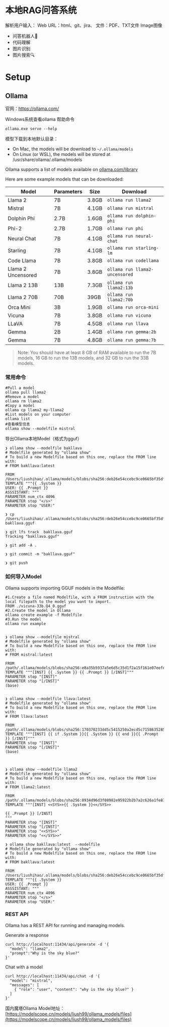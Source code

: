 # 本地RAG问答系统

解析用户输入：
Web URL：html、git、jira、
文件：PDF、TXT文件
Image图像

- 问答机器人🤖
- 代码理解
- 图片识别
- 图片搜索🔍

# Setup

## Ollama
官网：https://ollama.com/

Windows系统查看ollama 帮助命令
```shell
ollama.exe serve --help
```

模型下载到本地默认目录：
- On Mac, the models will be download to `~/.ollama/models`
- On Linux (or WSL), the models will be stored at /usr/share/ollama/.ollama/models

Ollama supports a list of models available on [ollama.com/library](https://ollama.com/library 'ollama model library')

Here are some example models that can be downloaded:

| Model              | Parameters | Size  | Download                       |
| ------------------ | ---------- | ----- | ------------------------------ |
| Llama 2            | 7B         | 3.8GB | `ollama run llama2`            |
| Mistral            | 7B         | 4.1GB | `ollama run mistral`           |
| Dolphin Phi        | 2.7B       | 1.6GB | `ollama run dolphin-phi`       |
| Phi-2              | 2.7B       | 1.7GB | `ollama run phi`               |
| Neural Chat        | 7B         | 4.1GB | `ollama run neural-chat`       |
| Starling           | 7B         | 4.1GB | `ollama run starling-lm`       |
| Code Llama         | 7B         | 3.8GB | `ollama run codellama`         |
| Llama 2 Uncensored | 7B         | 3.8GB | `ollama run llama2-uncensored` |
| Llama 2 13B        | 13B        | 7.3GB | `ollama run llama2:13b`        |
| Llama 2 70B        | 70B        | 39GB  | `ollama run llama2:70b`        |
| Orca Mini          | 3B         | 1.9GB | `ollama run orca-mini`         |
| Vicuna             | 7B         | 3.8GB | `ollama run vicuna`            |
| LLaVA              | 7B         | 4.5GB | `ollama run llava`             |
| Gemma              | 2B         | 1.4GB | `ollama run gemma:2b`          |
| Gemma              | 7B         | 4.8GB | `ollama run gemma:7b`          |

> Note: You should have at least 8 GB of RAM available to run the 7B models, 16 GB to run the 13B models, and 32 GB to run the 33B models.

### 常用命令
```shell
#Pull a model
ollama pull llama2
#Remove a model
ollama rm llama2
#Copy a model
ollama cp llama2 my-llama2
#List models on your computer
ollama list
#查看模型信息
ollama show --modelfile mistral
```

导出Ollama本地Model（格式为gguf）

```shell
❯ ollama show --modelfile bakllava
# Modelfile generated by "ollama show"
# To build a new Modelfile based on this one, replace the FROM line with:
# FROM bakllava:latest

FROM /Users/liushihao/.ollama/models/blobs/sha256:deb26e54ccebc9ce0665bf35dfdc73f2989b7308ecf9b08bd897a9a1ec9cb455
TEMPLATE """{{ .System }}
USER: {{ .Prompt }}
ASSSISTANT: """
PARAMETER num_ctx 4096
PARAMETER stop "</s>"
PARAMETER stop "USER:"

❯ cp /Users/liushihao/.ollama/models/blobs/sha256:deb26e54ccebc9ce0665bf35dfdc73f2989b7308ecf9b08bd897a9a1ec9cb455 bakllava.gguf

❯ git lfs track  bakllava.gguf
Tracking "bakllava.gguf"

❯ git add -A .

❯ git commit -m "bakllava.gguf"

❯ git push
```

### 如何导入Model
Ollama supports importing GGUF models in the Modelfile:
```shell
#1.Create a file named Modelfile, with a FROM instruction with the local filepath to the model you want to import.
FROM ./vicuna-33b.Q4_0.gguf
#2.Create the model in Ollama
ollama create example -f Modelfile
#3.Run the model
ollama run example
```
```shell

❯ ollama show --modelfile mistral
# Modelfile generated by "ollama show"
# To build a new Modelfile based on this one, replace the FROM line with:
# FROM mistral:latest

FROM /path/.ollama/models/blobs/sha256:e8a35b5937a5e6d5c35d1f2a15f161e07eefe5e5bb0a3cdd42998ee79b057730
TEMPLATE """[INST] {{ .System }} {{ .Prompt }} [/INST]"""
PARAMETER stop "[INST]"
PARAMETER stop "[/INST]"
(base) 


❯ ollama show --modelfile llava:latest
# Modelfile generated by "ollama show"
# To build a new Modelfile based on this one, replace the FROM line with:
# FROM llava:latest

FROM /path/.ollama/models/blobs/sha256:170370233dd5c5415250a2ecd5c71586352850729062ccef1496385647293868
TEMPLATE """[INST] {{ if .System }}{{ .System }} {{ end }}{{ .Prompt }} [/INST]"""
PARAMETER stop "[INST]"
PARAMETER stop "[/INST]"
(base) 



❯ ollama show --modelfile llama2      
# Modelfile generated by "ollama show"
# To build a new Modelfile based on this one, replace the FROM line with:
# FROM llama2:latest

FROM /path/.ollama/models/blobs/sha256:8934d96d3f08982e95922b2b7a2c626a1fe873d7c3b06e8e56d7bc0a1fef9246
TEMPLATE """[INST] <<SYS>>{{ .System }}<</SYS>>

{{ .Prompt }} [/INST]
"""
PARAMETER stop "[INST]"
PARAMETER stop "[/INST]"
PARAMETER stop "<<SYS>>"
PARAMETER stop "<</SYS>>"

❯ ollama show bakllava:latest  --modelfile
# Modelfile generated by "ollama show"
# To build a new Modelfile based on this one, replace the FROM line with:
# FROM bakllava:latest

FROM /Users/liushihao/.ollama/models/blobs/sha256:deb26e54ccebc9ce0665bf35dfdc73f2989b7308ecf9b08bd897a9a1ec9cb455
TEMPLATE """{{ .System }}
USER: {{ .Prompt }}
ASSSISTANT: """
PARAMETER num_ctx 4096
PARAMETER stop "</s>"
PARAMETER stop "USER:"
```



###  REST API
Ollama has a REST API for running and managing models.

Generate a response

```shell
curl http://localhost:11434/api/generate -d '{
  "model": "llama2",
  "prompt":"Why is the sky blue?"
}'
```
Chat with a model
```shell
curl http://localhost:11434/api/chat -d '{
  "model": "mistral",
  "messages": [
    { "role": "user", "content": "why is the sky blue?" }
  ]
}'
```

国内魔塔Ollama Model地址：[https://modelscope.cn/models/liush99/ollama_models/files](https://modelscope.cn/models/liush99/ollama_models/files)